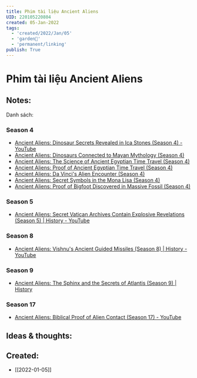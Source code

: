 ```yaml
---
title: Phim tài liệu Ancient Aliens
UID: 220105220804
created: 05-Jan-2022
tags:
  - 'created/2022/Jan/05'
  - 'garden🏡'
  - 'permanent/linking'
publish: True
---
```

# Phim tài liệu Ancient Aliens

## Notes:

Danh sách:

### Season 4
- [Ancient Aliens: Dinosaur Secrets Revealed in Ica Stones (Season 4) - YouTube](https://www.youtube.com/watch?v=87UEd0zYu2E)
- [Ancient Aliens: Dinosaurs Connected to Mayan Mythology (Season 4)](https://youtu.be/CaILu7wqdB0)
- [Ancient Aliens: The Science of Ancient Egyptian Time Travel (Season 4)](https://youtu.be/VnEbLRQiWso)
- [Ancient Aliens: Proof of Ancient Egyptian Time Travel (Season 4)](https://youtu.be/O6z_DWrX48s)
- [Ancient Aliens: Da Vinci's Alien Encounter (Season 4)](https://youtu.be/7MozjTshUr8)
- [Ancient Aliens: Secret Symbols in the Mona Lisa (Season 4)](https://youtu.be/vBLKYhfwyc4)
- [Ancient Aliens: Proof of Bigfoot Discovered in Massive Fossil (Season 4)](https://youtu.be/ZjSkA5zMX6o)

### Season 5
- [Ancient Aliens: Secret Vatican Archives Contain Explosive Revelations (Season 5) | History - YouTube](https://www.youtube.com/watch?v=neCWY4XqEU8)


### Season 8
- [Ancient Aliens: Vishnu's Ancient Guided Missiles (Season 8) | History - YouTube](https://www.youtube.com/watch?v=Z2_f3YXGGuA)

### Season 9
- [Ancient Aliens: The Sphinx and the Secrets of Atlantis (Season 9) | History](https://www.youtube.com/watch?v=IoQ7qkm31Pw)

### Season 17
- [Ancient Aliens: Biblical Proof of Alien Contact (Season 17) - YouTube](https://www.youtube.com/watch?v=jMPFd8k7jGo)

## Ideas & thoughts:


## Created:
- [[2022-01-05]]
